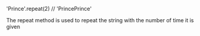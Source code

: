 'Prince'.repeat(2) // 'PrincePrince'

The repeat method is used to repeat the string with the number of time it is given
